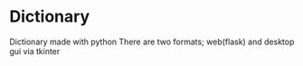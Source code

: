 # Dictionary
Dictionary made with python
There are two formats; web(flask) and desktop gui via tkinter

